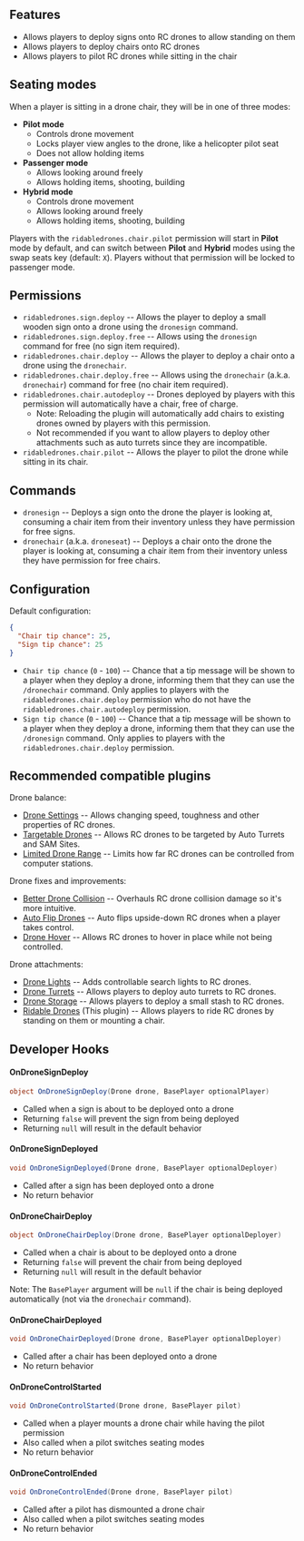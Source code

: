## Features

- Allows players to deploy signs onto RC drones to allow standing on them
- Allows players to deploy chairs onto RC drones
- Allows players to pilot RC drones while sitting in the chair

## Seating modes

When a player is sitting in a drone chair, they will be in one of three modes:

- **Pilot mode**
  - Controls drone movement
  - Locks player view angles to the drone, like a helicopter pilot seat
  - Does not allow holding items
- **Passenger mode**
  - Allows looking around freely
  - Allows holding items, shooting, building
- **Hybrid mode**
  - Controls drone movement
  - Allows looking around freely
  - Allows holding items, shooting, building

Players with the `ridabledrones.chair.pilot` permission will start in **Pilot** mode by default, and can switch between **Pilot** and **Hybrid** modes using the swap seats key (default: `X`). Players without that permission will be locked to passenger mode.

## Permissions

- `ridabledrones.sign.deploy` -- Allows the player to deploy a small wooden sign onto a drone using the `dronesign` command.
- `ridabledrones.sign.deploy.free` -- Allows using the `dronesign` command for free (no sign item required).
- `ridabledrones.chair.deploy` -- Allows the player to deploy a chair onto a drone using the `dronechair`.
- `ridabledrones.chair.deploy.free` -- Allows using the `dronechair` (a.k.a. `dronechair`) command for free (no chair item required).
- `ridabledrones.chair.autodeploy` -- Drones deployed by players with this permission will automatically have a chair, free of charge.
  - Note: Reloading the plugin will automatically add chairs to existing drones owned by players with this permission.
  - Not recommended if you want to allow players to deploy other attachments such as auto turrets since they are incompatible.
- `ridabledrones.chair.pilot` -- Allows the player to pilot the drone while sitting in its chair.

## Commands

- `dronesign` -- Deploys a sign onto the drone the player is looking at, consuming a chair item from their inventory unless they have permission for free signs.
- `dronechair` (a.k.a. `droneseat`) -- Deploys a chair onto the drone the player is looking at, consuming a chair item from their inventory unless they have permission for free chairs.

## Configuration

Default configuration:

```json
{
  "Chair tip chance": 25,
  "Sign tip chance": 25
}
```

- `Chair tip chance` (`0` - `100`) -- Chance that a tip message will be shown to a player when they deploy a drone, informing them that they can use the `/dronechair` command. Only applies to players with the `ridabledrones.chair.deploy` permission who do not have the `ridabledrones.chair.autodeploy` permission.
- `Sign tip chance` (`0` - `100`) -- Chance that a tip message will be shown to a player when they deploy a drone, informing them that they can use the `/dronesign` command. Only applies to players with the `ridabledrones.chair.deploy` permission.

## Recommended compatible plugins

Drone balance:
- [Drone Settings](https://umod.org/plugins/drone-settings) -- Allows changing speed, toughness and other properties of RC drones.
- [Targetable Drones](https://umod.org/plugins/targetable-drones) -- Allows RC drones to be targeted by Auto Turrets and SAM Sites.
- [Limited Drone Range](https://umod.org/plugins/limited-drone-range) -- Limits how far RC drones can be controlled from computer stations.

Drone fixes and improvements:
- [Better Drone Collision](https://umod.org/plugins/better-drone-collision) -- Overhauls RC drone collision damage so it's more intuitive.
- [Auto Flip Drones](https://umod.org/plugins/auto-flip-drones) -- Auto flips upside-down RC drones when a player takes control.
- [Drone Hover](https://umod.org/plugins/drone-hover) -- Allows RC drones to hover in place while not being controlled.

Drone attachments:
- [Drone Lights](https://umod.org/plugins/drone-lights) -- Adds controllable search lights to RC drones.
- [Drone Turrets](https://umod.org/plugins/drone-turrets) -- Allows players to deploy auto turrets to RC drones.
- [Drone Storage](https://umod.org/plugins/drone-storage) -- Allows players to deploy a small stash to RC drones.
- [Ridable Drones](https://umod.org/plugins/ridable-drones) (This plugin) -- Allows players to ride RC drones by standing on them or mounting a chair.

## Developer Hooks

#### OnDroneSignDeploy

```cs
object OnDroneSignDeploy(Drone drone, BasePlayer optionalPlayer)
```

- Called when a sign is about to be deployed onto a drone
- Returning `false` will prevent the sign from being deployed
- Returning `null` will result in the default behavior

#### OnDroneSignDeployed

```cs
void OnDroneSignDeployed(Drone drone, BasePlayer optionalDeployer)
```

- Called after a sign has been deployed onto a drone
- No return behavior

#### OnDroneChairDeploy

```cs
object OnDroneChairDeploy(Drone drone, BasePlayer optionalDeployer)
```

- Called when a chair is about to be deployed onto a drone
- Returning `false` will prevent the chair from being deployed
- Returning `null` will result in the default behavior

Note: The `BasePlayer` argument will be `null` if the chair is being deployed automatically (not via the `dronechair` command).

#### OnDroneChairDeployed

```cs
void OnDroneChairDeployed(Drone drone, BasePlayer optionalDeployer)
```

- Called after a chair has been deployed onto a drone
- No return behavior

#### OnDroneControlStarted

```cs
void OnDroneControlStarted(Drone drone, BasePlayer pilot)
```

- Called when a player mounts a drone chair while having the pilot permission
- Also called when a pilot switches seating modes
- No return behavior

#### OnDroneControlEnded

```cs
void OnDroneControlEnded(Drone drone, BasePlayer pilot)
```

- Called after a pilot has dismounted a drone chair
- Also called when a pilot switches seating modes
- No return behavior
